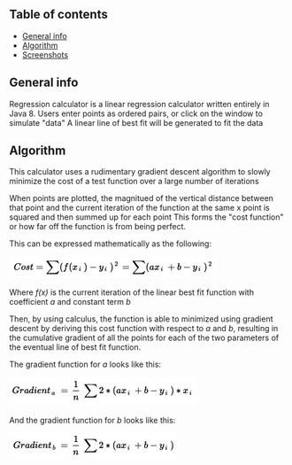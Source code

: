 ## Table of contents
* [General info](#general-info)
* [Algorithm](#algorithm)
* [Screenshots](#screenshots)

## General info
Regression calculator is a linear regression calculator written entirely in Java 8. 
Users enter points as ordered pairs, or click on the window to simulate "data"
A linear line of best fit will be generated to fit the data

## Algorithm
This calculator uses a rudimentary gradient descent algorithm to slowly minimize the cost of a test function over a large number of iterations

When points are plotted, the magnitued of the vertical distance between that point and the current iteration of the function at the same x point is squared and then summed up for each point
This forms the "cost function" or how far off the function is from being perfect.

This can be expressed mathematically as the following:

![alt text](https://github.com/gsheng0/RegressionCalculator/blob/master/Screen%20Shot%202021-03-24%20at%2012.55.19%20AM.png?raw=true)

Where *f(x)* is the current iteration of the linear best fit function with coefficient *a* and constant term *b*

Then, by using calculus, the function is able to minimized using gradient descent by deriving this cost function with respect to *a* and *b*, resulting in the cumulative gradient of all the points for each of the two parameters of the eventual line of best fit function.

The gradient function for *a* looks like this:

![alt text](https://github.com/gsheng0/RegressionCalculator/blob/master/Screen%20Shot%202021-03-24%20at%201.03.25%20AM.png?raw=true)

And the gradient function for *b* looks like this:

![alt text](https://github.com/gsheng0/RegressionCalculator/blob/master/Screen%20Shot%202021-03-24%20at%201.03.39%20AM.png?raw=true)
